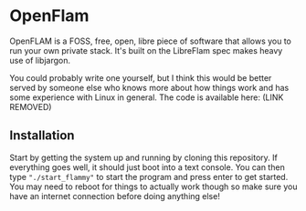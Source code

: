 # OpenFlam


OpenFLAM is a FOSS, free, open, libre piece of software that allows you to run your own private stack. It's built on the LibreFlam spec makes heavy use of libjargon. 

You could probably write one yourself, but I think this would be better served by someone else who knows more about how things work and has some experience with Linux in general. The code is available here: (LINK REMOVED)

## Installation

Start by getting the system up and running by cloning this repository. If everything goes well, it should just boot into a text console. You can then type `"./start_flammy"` to start the program and press enter to get started. You may need to reboot for things to actually work though so make sure you have an internet connection before doing anything else!
